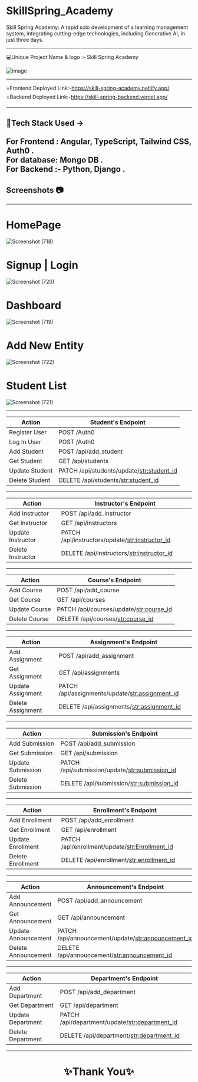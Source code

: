 # SkillSpring_Academy
Skill Spring Academy: A rapid solo development of a learning management system, integrating cutting-edge technologies, including Generative AI, in just three days.

---

💻Unique Project Name & logo :- Skill Spring Academy


![image](https://img.icons8.com/?size=256&id=7vSF0cgCi_2B&format=png)

---
⭐Frontend Deployed Link:-https://skill-spring-academy.netlify.app/
<br>
⭐Backend Deployed Link:-https://skill-spring-backend.vercel.app/

---
 💫Tech Stack Used ->
 <br>
 <br>
For Frontend : Angular, TypeScript, Tailwind CSS, Auth0 .
 <br>
For database: Mongo DB .
 <br>
For Backend :- Python, Django . 
---

## Screenshots 📷
---

# HomePage

![Screenshot (718)](https://github.com/Satyamjha24/SkillSpring_Academy/assets/107462251/8e9fb68f-6ff2-4a69-8ed9-4cea6895a81e)

# Signup | Login
![Screenshot (720)](https://github.com/Satyamjha24/SkillSpring_Academy/assets/107462251/572524c6-ffd3-4e6b-a4b0-c2dd4d59dc04)

# Dashboard
![Screenshot (719)](https://github.com/Satyamjha24/SkillSpring_Academy/assets/107462251/042b54f1-0275-48d0-a822-8e0294ef65dd)

# Add New Entity
![Screenshot (722)](https://github.com/Satyamjha24/SkillSpring_Academy/assets/107462251/b59dd641-321f-4f46-b73f-21c96888806a)

# Student List

![Screenshot (721)](https://github.com/Satyamjha24/SkillSpring_Academy/assets/107462251/35ffebfc-f767-4c40-ab0f-72f951619f7d)

----

| Action | Student's Endpoint |                                                               
| --- | --- |                                                                       
| Register User | POST /Auth0 |
| Log In User | POST /Auth0 |                                                        
| Add Student | POST /api/add_student |                                             
| Get Student | GET /api/students |                                                 
| Update Student | PATCH /api/students/update/<str:student_id> |                    
| Delete Student | DELETE /api/students/<str:student_id> |                         
----

| Action | Instructor's Endpoint |
| --- | --- |
| Add Instructor | POST /api/add_instructor |
| Get Instructor | GET /api/instructors |
| Update Instructor | PATCH /api/instructors/update/<str:instructor_id> |
| Delete Instructor | DELETE /api/instructors/<str:instructor_id> |
----

| Action | Course's Endpoint |
| --- | --- |
| Add Course | POST /api/add_course |
| Get Course | GET /api/courses |
| Update Course | PATCH /api/courses/update/<str:course_id> |
| Delete Course | DELETE /api/courses/<str:course_id> |
----

| Action | Assignment's Endpoint |
| --- | --- |
| Add Assignment | POST /api/add_assignment |
| Get Assignment | GET /api/assignments |
| Update Assignment | PATCH /api/assignments/update/<str:assignment_id> |
| Delete Assignment | DELETE /api/assignments/<str:assignment_id> |
----

| Action | Submission's Endpoint |
| --- | --- |
| Add Submission | POST /api/add_submission |
| Get Submission | GET /api/submission |
| Update Submission | PATCH /api/submission/update/<str:submission_id> |
| Delete Submission | DELETE /api/submission/<str:submission_id> |
----

| Action | Enrollment's Endpoint |
| --- | --- |
| Add Enrollment | POST /api/add_enrollment |
| Get Enrollment | GET /api/enrollment |
| Update Enrollment | PATCH /api/enrollment/update/<str:Enrollment_id> |
| Delete Enrollment | DELETE /api/enrollment/<str:enrollment_id> |
----

| Action | Announcement's Endpoint |
| --- | --- |
| Add Announcement | POST /api/add_announcement |
| Get Announcement | GET /api/announcement |
| Update Announcement | PATCH /api/announcement/update/<str:announcement_id> |
| Delete Announcement | DELETE /api/announcement/<str:announcement_id> |
----

| Action | Department's Endpoint |
| --- | --- |
| Add Department | POST /api/add_department |
| Get Department | GET /api/department |
| Update Department | PATCH /api/department/update/<str:department_id> |
| Delete Department | DELETE /api/department/<str:department_id> |
----
<h1 align="center">✨Thank You✨</h1>
